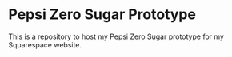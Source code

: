 # Pepsi Zero Sugar Prototype

This is a repository to host my Pepsi Zero Sugar prototype for my Squarespace website.
